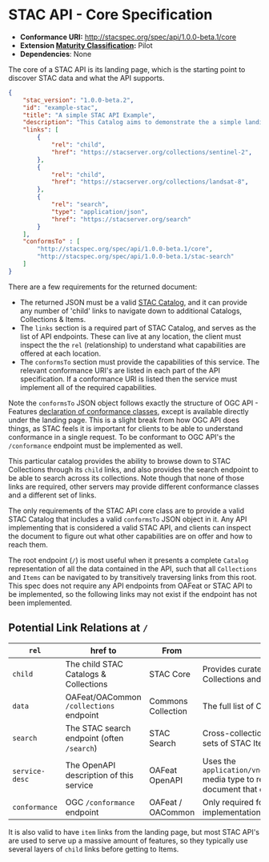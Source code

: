 # STAC API - Core Specification

- **Conformance URI:** <http://stacspec.org/spec/api/1.0.0-beta.1/core>
- **Extension [Maturity Classification](../extensions.md#extension-maturity):** Pilot
- **Dependencies**: None

The core of a STAC API is its landing page, which is the starting point to discover STAC data and what the API supports.

```json
{
    "stac_version": "1.0.0-beta.2",
    "id": "example-stac",
    "title": "A simple STAC API Example",
    "description": "This Catalog aims to demonstrate the a simple landing page",
    "links": [
        {
            "rel": "child",
            "href": "https://stacserver.org/collections/sentinel-2",
        },
        {
            "rel": "child",
            "href": "https://stacserver.org/collections/landsat-8",
        },
        {
            "rel": "search",
            "type": "application/json",
            "href": "https://stacserver.org/search"
        }
    ],
    "conformsTo" : [
        "http://stacspec.org/spec/api/1.0.0-beta.1/core",
        "http://stacspec.org/spec/api/1.0.0-beta.1/stac-search"
    ]
}
```

There are a few requirements for the returned document:

- The returned JSON must be a valid [STAC Catalog](../stac-spec/catalog-spec/catalog-spec.md), and it can provide any number of 'child' links
to navigate down to additional Catalogs, Collections & Items.
- The `links` section is a required part of STAC Catalog, and serves as the list of API endpoints. These can live at any location, the 
client must inspect the the `rel` (relationship) to understand what capabilities are offered at each location.
- The `conformsTo` section must provide the capabilities of this service. The relevant conformance URI's are listed in each part of the
API specification. If a conformance URI is listed then the service must implement all of the required capabilities.

Note the `conformsTo` JSON object follows exactly the structure of OGC API - Features [declaration of conformance 
classes](http://docs.opengeospatial.org/is/17-069r3/17-069r3.html#_declaration_of_conformance_classes), except is available directly under 
the landing page. This is a slight break from how OGC API does things, as STAC feels it is important for clients to be able to understand
conformance in a single request. To be conformant to OGC API's the `/conformance` endpoint must be implemented as well.

This particular catalog provides the ability to browse down to STAC Collections through its `child` links, and also provides the search
endpoint to be able to search across its collections. Note though that none of those links are required, other servers may provide
different conformance classes and a different set of links. 

The only requirements of the STAC API core class are to provide a valid STAC Catalog that includes a valid `conformsTo` JSON object
in it. Any API implementing that is considered a valid STAC API, and clients can inspect the document to figure out what other
capabilities are on offer and how to reach them.

The root endpoint (`/`) is most useful when it presents a complete `Catalog` representation of all the data contained in the API, such 
that all `Collections` and `Items` can be navigated to by transitively traversing links from this root. This spec does not require any 
API endpoints from OAFeat or STAC API to be implemented, so the following links may not exist if the endpoint has not been implemented.

## Potential Link Relations at `/`

| **`rel`** | **href to**                                | **From**           | **Description**                                                  |
|-----------|--------------------------------------------|--------------------|------------------------------------------------------------------|
| `child`   | The child STAC Catalogs & Collections      | STAC Core          | Provides curated paths to get to STAC Collections and Items      |
| `data`    | OAFeat/OACommon `/collections` endpoint    | Commons Collection | The full list of Collections provided by the API                 |
| `search`  | The STAC search endpoint (often `/search`) | STAC Search        | Cross-collection query endpoint to select sub-sets of STAC Items |
| `service-desc` | The OpenAPI description of this service | OAFeat OpenAPI   | Uses the `application/vnd.oai.openapi+json;version=3.0` media type to refer to the OpenAPI 3.0 document that defines the service's API |
| `conformance` | OGC `/conformance` endpoint            | OAFeat / OACommon  | Only required for OGC API Compliant implementations              |

It is also valid to have `item` links from the landing page, but most STAC API's are used to serve up a massive amount of features, so they typically
use several layers of `child` links before getting to Items.
